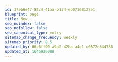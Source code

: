 ```yaml
---
id: 37eb6e47-82c4-41aa-b124-eb07168127e1
blueprint: page
title: New
seo_noindex: false
seo_nofollow: false
seo_canonical_type: entry
sitemap_change_frequency: weekly
sitemap_priority: 0.5
updated_by: 66c6ff90-a9a2-42ba-a4e1-c0872e344786
updated_at: 1646926088
---
```

